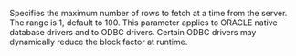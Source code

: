 Specifies the maximum number of rows to fetch at a time from the server. The range is 1,
default to 100. This parameter applies to ORACLE native database drivers and to ODBC drivers.
Certain ODBC drivers may dynamically reduce the block factor at runtime.
